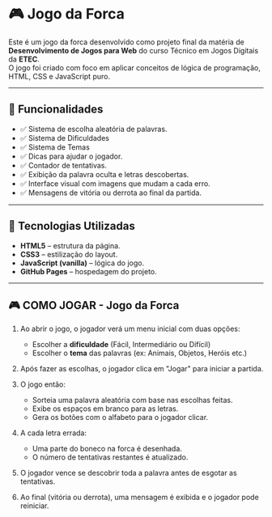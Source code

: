 # 🎮 Jogo da Forca

Este é um jogo da forca desenvolvido como projeto final da matéria de **Desenvolvimento de Jogos para Web** do curso Técnico em Jogos Digitais da **ETEC**.  
O jogo foi criado com foco em aplicar conceitos de lógica de programação, HTML, CSS e JavaScript puro.

---

## 🚀 Funcionalidades

- ✅ Sistema de escolha aleatória de palavras.
- ✅ Sistema de Dificuldades
- ✅ Sistema de Temas
- ✅ Dicas para ajudar o jogador.
- ✅ Contador de tentativas.
- ✅ Exibição da palavra oculta e letras descobertas.
- ✅ Interface visual com imagens que mudam a cada erro.
- ✅ Mensagens de vitória ou derrota ao final da partida.

---

## 🧠 Tecnologias Utilizadas

- **HTML5** – estrutura da página.
- **CSS3** – estilização do layout.
- **JavaScript (vanilla)** – lógica do jogo.
- **GitHub Pages** – hospedagem do projeto.

---

## 🎮 COMO JOGAR - Jogo da Forca

1. Ao abrir o jogo, o jogador verá um menu inicial com duas opções:
   - Escolher a **dificuldade** (Fácil, Intermediário ou Difícil)
   - Escolher o **tema** das palavras (ex: Animais, Objetos, Heróis etc.)

2. Após fazer as escolhas, o jogador clica em "Jogar" para iniciar a partida.

3. O jogo então:
   - Sorteia uma palavra aleatória com base nas escolhas feitas.
   - Exibe os espaços em branco para as letras.
   - Gera os botões com o alfabeto para o jogador clicar.

4. A cada letra errada:
   - Uma parte do boneco na forca é desenhada.
   - O número de tentativas restantes é atualizado.

5. O jogador vence se descobrir toda a palavra antes de esgotar as tentativas.

6. Ao final (vitória ou derrota), uma mensagem é exibida e o jogador pode reiniciar.

